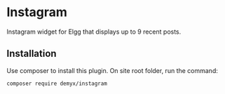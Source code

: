 # Instagram
Instagram widget for Elgg that displays up to 9 recent posts.

## Installation
Use composer to install this plugin. On site root folder, run the command:
```
composer require demyx/instagram
```

